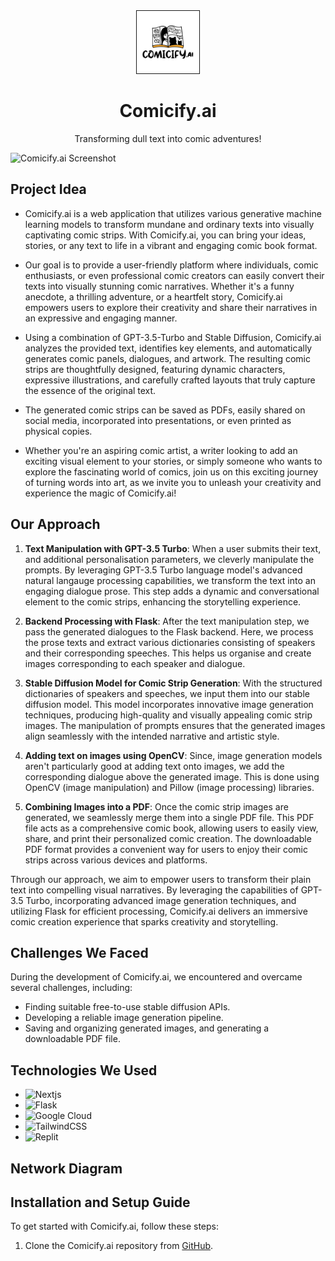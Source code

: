 <div align="center">
<!--   <a href="https://github.com/ahmedfahim21/Notimiser">
    <img src="./client/public/blue-logo.png" alt="Logo" width="80">
  </a> -->
<a href="https://github.com/ayush4345/HMap.ai/blob/main/client/public/assets/comicify_ai.svg"><img src="client/public/assets/comicify_ai.svg" alt="comicify.ai" border="1" width="100"/></a>
<h1 align="center">Comicify.ai</h1>

  <p align="center">
    Transforming dull text into comic adventures! 
  </p>
</div>


![Comicify.ai Screenshot](screenshot.png)

## Project Idea
* Comicify.ai is a web application that utilizes various generative machine learning models to transform mundane and ordinary texts into visually captivating comic strips. With Comicify.ai, you can bring your ideas, stories, or any text to life in a vibrant and engaging comic book format.

* Our goal is to provide a user-friendly platform where individuals, comic enthusiasts, or even professional comic creators can easily convert their texts into visually stunning comic narratives. Whether it's a funny anecdote, a thrilling adventure, or a heartfelt story, Comicify.ai empowers users to explore their creativity and share their narratives in an expressive and engaging manner.

* Using a combination of GPT-3.5-Turbo and Stable Diffusion, Comicify.ai analyzes the provided text, identifies key elements, and automatically generates comic panels, dialogues, and artwork. The resulting comic strips are thoughtfully designed, featuring dynamic characters, expressive illustrations, and carefully crafted layouts that truly capture the essence of the original text.

* The generated comic strips can be saved as PDFs, easily shared on social media, incorporated into presentations, or even printed as physical copies.

* Whether you're an aspiring comic artist, a writer looking to add an exciting visual element to your stories, or simply someone who wants to explore the fascinating world of comics, join us on this exciting journey of turning words into art, as we invite you to unleash your creativity and experience the magic of Comicify.ai!


## Our Approach

1. **Text Manipulation with GPT-3.5 Turbo**: When a user submits their text, and additional personalisation parameters, we cleverly manipulate the prompts. By leveraging GPT-3.5 Turbo language model's advanced natural langauge processing capabilities, we transform the text into an engaging dialogue prose. This step adds a dynamic and conversational element to the comic strips, enhancing the storytelling experience.

2. **Backend Processing with Flask**: After the text manipulation step, we pass the generated dialogues to the Flask backend. Here, we process the prose texts and extract various dictionaries consisting of speakers and their corresponding speeches. This helps us organise and create images corresponding to each speaker and dialogue.

3. **Stable Diffusion Model for Comic Strip Generation**: With the structured dictionaries of speakers and speeches, we input them into our stable diffusion model. This model incorporates innovative image generation techniques, producing high-quality and visually appealing comic strip images. The manipulation of prompts ensures that the generated images align seamlessly with the intended narrative and artistic style.

4. **Adding text on images using OpenCV**: Since, image generation models aren't particularly good at adding text onto images, we add the corresponding dialogue above the generated image. This is done using OpenCV (image manipulation) and Pillow (image processing) libraries.

5. **Combining Images into a PDF**: Once the comic strip images are generated, we seamlessly merge them into a single PDF file. This PDF file acts as a comprehensive comic book, allowing users to easily view, share, and print their personalized comic creation. The downloadable PDF format provides a convenient way for users to enjoy their comic strips across various devices and platforms.

Through our approach, we aim to empower users to transform their plain text into compelling visual narratives. By leveraging the capabilities of GPT-3.5 Turbo, incorporating advanced image generation techniques, and utilizing Flask for efficient processing, Comicify.ai delivers an immersive comic creation experience that sparks creativity and storytelling.


## Challenges We Faced
During the development of Comicify.ai, we encountered and overcame several challenges, including:

* Finding suitable free-to-use stable diffusion APIs.
* Developing a reliable image generation pipeline.
* Saving and organizing generated images, and generating a downloadable PDF file.

## Technologies We Used

* ![Nextjs](https://img.shields.io/badge/next.js-000000?style=for-the-badge&logo=nextdotjs&logoColor=white)
* ![Flask](https://img.shields.io/badge/flask-%23000.svg?style=for-the-badge&logo=flask&logoColor=white)
* ![Google Cloud](https://img.shields.io/badge/GoogleCloud-%234285F4.svg?style=for-the-badge&logo=google-cloud&logoColor=white)
* ![TailwindCSS](https://img.shields.io/badge/tailwindcss-%2338B2AC.svg?style=for-the-badge&logo=tailwind-css&logoColor=white)
* ![Replit](https://img.shields.io/badge/Replit-DD1200?style=for-the-badge&logo=Replit&logoColor=white)

## Network Diagram




## Installation and Setup Guide
To get started with Comicify.ai, follow these steps:

1. Clone the Comicify.ai repository from [GitHub](https://github.com/your-repo-link).



